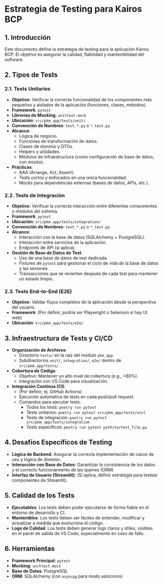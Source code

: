 # Estrategia de Testing para Kairos BCP

## 1. Introducción
Este documento define la estrategia de testing para la aplicación Kairos BCP. El objetivo es asegurar la calidad, fiabilidad y mantenibilidad del software.

## 2. Tipos de Tests

### 2.1. Tests Unitarios
- **Objetivo**: Verificar la correcta funcionalidad de los componentes más pequeños y aislados de la aplicación (funciones, clases, métodos).
- **Framework**: `pytest`
- **Librerías de Mocking**: `unittest.mock`
- **Ubicación**: `src/pkm_app/tests/unit/`
- **Convención de Nombres**: `test_*.py` o `*_test.py`
- **Alcance**:
    - Lógica de negocio.
    - Funciones de transformación de datos.
    - Clases de dominio y DTOs.
    - Helpers y utilidades.
    - Módulos de infraestructura (como configuración de base de datos, con mocks).
- **Prácticas**:
    - AAA (Arrange, Act, Assert).
    - Tests cortos y enfocados en una única funcionalidad.
    - Mocks para dependencias externas (bases de datos, APIs, etc.).

### 2.2. Tests de Integración
- **Objetivo**: Verificar la correcta interacción entre diferentes componentes o módulos del sistema.
- **Framework**: `pytest`
- **Ubicación**: `src/pkm_app/tests/integration/`
- **Convención de Nombres**: `test_*.py` o `*_test.py`
- **Alcance**:
    - Interacción con la base de datos (SQLAlchemy + PostgreSQL).
    - Interacción entre servicios de la aplicación.
    - Endpoints de API (si aplica).
- **Gestión de Base de Datos de Test**:
    - Uso de una base de datos de test dedicada.
    - Fixtures de `pytest` para gestionar el ciclo de vida de la base de datos y las sesiones.
    - Transacciones que se revierten después de cada test para mantener un estado limpio.

### 2.3. Tests End-to-End (E2E)
- **Objetivo**: Validar flujos completos de la aplicación desde la perspectiva del usuario.
- **Framework**: (Por definir, podría ser Playwright o Selenium si hay UI web)
- **Ubicación**: `src/pkm_app/tests/e2e/`

## 3. Infraestructura de Tests y CI/CD
- **Organización de Archivos**:
    - Directorio `tests/` en la raíz del módulo `pkm_app`.
    - Subdirectorios `unit/`, `integration/`, `e2e/` dentro de `src/pkm_app/tests/`.
- **Cobertura de Código**:
    - Objetivo: Mantener un alto nivel de cobertura (e.g., >80%).
    - Integración con VS Code para visualización.
- **Integración Continua (CI)**:
    - (Por definir, ej. GitHub Actions).
    - Ejecución automática de tests en cada push/pull request.
    - Comandos para ejecutar tests:
        - Todos los tests: `poetry run pytest`
        - Tests unitarios: `poetry run pytest src/pkm_app/tests/unit`
        - Tests de integración: `poetry run pytest src/pkm_app/tests/integration`
        - Tests específicos: `poetry run pytest path/to/test_file.py`

## 4. Desafíos Específicos de Testing
- **Lógica de Backend**: Asegurar la correcta implementación de casos de uso y lógica de dominio.
- **Interacción con Base de Datos**: Garantizar la consistencia de los datos y el correcto funcionamiento de las queries (ORM).
- **Interfaz de Usuario (Streamlit)**: (Si aplica, definir estrategia para testear componentes de Streamlit).

## 5. Calidad de los Tests
- **Ejecutables**: Los tests deben poder ejecutarse de forma fiable en el entorno de desarrollo y CI.
- **Mantenibles**: Los tests deben ser fáciles de entender, modificar y actualizar a medida que evoluciona el código.
- **Logs de Calidad**: Los tests deben generar logs claros y útiles, visibles en el panel de salida de VS Code, especialmente en caso de fallo.

## 6. Herramientas
- **Framework Principal**: `pytest`
- **Mocking**: `unittest.mock`
- **Base de Datos**: PostgreSQL
- **ORM**: SQLAlchemy (con `asyncpg` para modo asíncrono)
